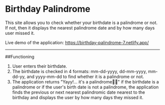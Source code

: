 # Birthday Palindrome


This site allows you to check whether your birthdate is a palindrome or not. If not, then it displays the nearest palindrome date and by how many days user missed it.

Live demo of the application:
https://birthday-palindrome-7.netlify.app/

---

##Functioning

1. User enters their birthdate.
2. The birthdate is checked in 4 formats: mm-dd-yyyy, dd-mm-yyyy, mm-dd-yy, and yyyy-mm-dd to find whether it is a palindrome or not.
3. The application returns "Yayy!... it's a palindrome🥳🥳" if the birthdate is a palindrome or if the user's birth date is not a palindrome, the application finds the previous or next nearest palindromic date nearest to the birthday and displays the user by how many days they missed it.
